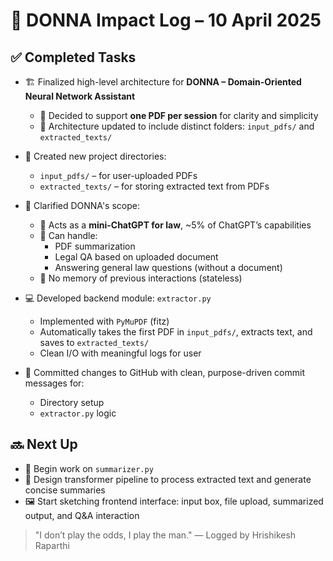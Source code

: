 # 🚀 DONNA Impact Log – 10 April 2025

## ✅ Completed Tasks

- 🏗 Finalized high-level architecture for **DONNA – Domain-Oriented Neural Network Assistant**
  - 🔹 Decided to support **one PDF per session** for clarity and simplicity
  - 🔹 Architecture updated to include distinct folders: `input_pdfs/` and `extracted_texts/`

- 📁 Created new project directories:
  - `input_pdfs/` – for user-uploaded PDFs
  - `extracted_texts/` – for storing extracted text from PDFs

- 🧠 Clarified DONNA's scope:
  - 🤖 Acts as a **mini-ChatGPT for law**, ~5% of ChatGPT’s capabilities
  - 📄 Can handle:
    - PDF summarization
    - Legal QA based on uploaded document
    - Answering general law questions (without a document)
  - 🧹 No memory of previous interactions (stateless)

- 💻 Developed backend module: `extractor.py`
  - Implemented with `PyMuPDF` (fitz)
  - Automatically takes the first PDF in `input_pdfs/`, extracts text, and saves to `extracted_texts/`
  - Clean I/O with meaningful logs for user

- 🔐 Committed changes to GitHub with clean, purpose-driven commit messages for:
  - Directory setup
  - `extractor.py` logic

## 🔜 Next Up
- 🔁 Begin work on `summarizer.py`
- 🧠 Design transformer pipeline to process extracted text and generate concise summaries
- 🖼️ Start sketching frontend interface: input box, file upload, summarized output, and Q&A interaction

> "I don’t play the odds, I play the man."
> — Logged by Hrishikesh Raparthi

